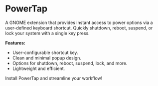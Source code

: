 # PowerTap

A GNOME extension that provides instant access to power options via a user-defined keyboard shortcut. Quickly shutdown, reboot, suspend, or lock your system with a single key press.

**Features:**

* User-configurable shortcut key.
* Clean and minimal popup design.
* Options for shutdown, reboot, suspend, lock, and more.
* Lightweight and efficient.

Install PowerTap and streamline your workflow!
